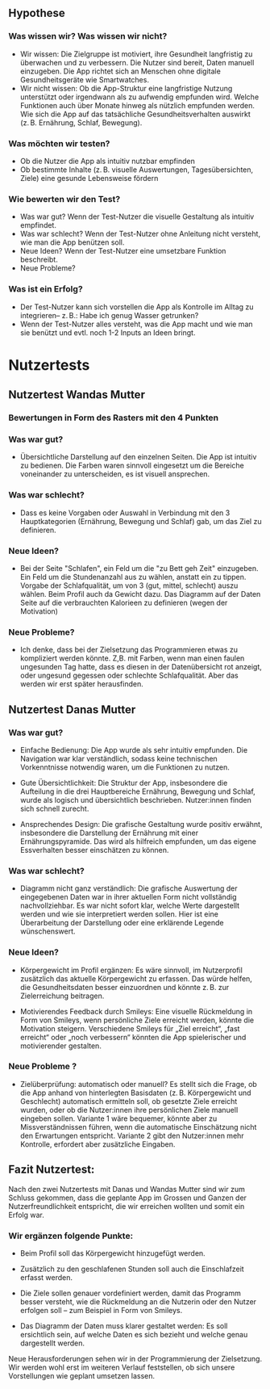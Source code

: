 ## Hypothese
 ### Was wissen wir? Was wissen wir nicht?
 * Wir wissen:
Die Zielgruppe ist motiviert, ihre Gesundheit langfristig zu überwachen und zu verbessern.
Die Nutzer sind bereit, Daten manuell einzugeben.
Die App richtet sich an Menschen ohne digitale Gesundheitsgeräte wie Smartwatches.
* Wir nicht wissen:
Ob die App-Struktur eine langfristige Nutzung unterstützt oder irgendwann als zu aufwendig     empfunden wird.
Welche Funktionen auch über Monate hinweg als nützlich empfunden werden.
Wie sich die App auf das tatsächliche Gesundheitsverhalten auswirkt (z. B. Ernährung, Schlaf, Bewegung).
### Was möchten wir testen?
* Ob die Nutzer die App als intuitiv nutzbar empfinden
* Ob bestimmte Inhalte (z. B. visuelle Auswertungen, Tagesübersichten, Ziele) eine gesunde Lebensweise fördern
### Wie bewerten wir den Test?
* Was war gut? Wenn der Test-Nutzer die visuelle Gestaltung als intuitiv empfindet.
* Was war schlecht? Wenn der Test-Nutzer ohne Anleitung nicht versteht, wie man die App benützen soll.
* Neue Ideen? Wenn der Test-Nutzer eine umsetzbare Funktion beschreibt.
* Neue Probleme? 
### Was ist ein Erfolg?
* Der Test-Nutzer kann sich vorstellen die App als Kontrolle im Alltag zu integrieren– z. B.: Habe ich genug Wasser getrunken?
* Wenn der Test-Nutzer alles versteht, was die App macht und wie man sie benützt und evtl. noch 1-2 Inputs an Ideen bringt.

# Nutzertests

## Nutzertest Wandas Mutter

### Bewertungen in Form des Rasters mit den 4 Punkten

### Was war gut?
* Übersichtliche Darstellung auf den einzelnen Seiten.
Die App ist intuitiv zu bedienen.
Die Farben waren sinnvoll eingesetzt um die Bereiche voneinander zu unterscheiden, es ist visuell ansprechen.

### Was war schlecht?
* Dass es keine Vorgaben oder Auswahl in Verbindung mit den 3 Hauptkategorien (Ernährung, Bewegung und Schlaf) gab, um das Ziel zu definieren.

### Neue Ideen?
* Bei der Seite "Schlafen", ein Feld um die "zu Bett geh Zeit" einzugeben.
Ein Feld um die Stundenanzahl aus zu wählen, anstatt ein zu tippen.
Vorgabe der Schlafqualität, um von 3 (gut, mittel, schlecht) auszu wählen.
Beim Profil auch da Gewicht dazu.
Das Diagramm auf der Daten Seite auf die verbrauchten Kalorieen  zu definieren (wegen der Motivation)

### Neue Probleme?
* Ich denke, dass bei der Zielsetzung das Programmieren etwas zu kompliziert werden könnte. Z,B. mit Farben, wenn man einen faulen ungesunden Tag hatte, dass es diesen in der Datenübersicht rot anzeigt, oder ungesund gegessen oder schlechte Schlafqualität. Aber das werden wir erst später herausfinden.

## Nutzertest Danas Mutter ##
### Was war gut?
* Einfache Bedienung:
Die App wurde als sehr intuitiv empfunden. Die Navigation war klar verständlich, sodass keine technischen Vorkenntnisse notwendig waren, um die Funktionen zu nutzen.

* Gute Übersichtlichkeit:
Die Struktur der App, insbesondere die Aufteilung in die drei Hauptbereiche Ernährung, Bewegung und Schlaf, wurde als logisch und übersichtlich beschrieben. Nutzer:innen finden sich schnell zurecht.

* Ansprechendes Design:
Die grafische Gestaltung wurde positiv erwähnt, insbesondere die Darstellung der Ernährung mit einer Ernährungspyramide. Das wird als hilfreich empfunden, um das eigene Essverhalten besser einschätzen zu können.

### Was war schlecht?
* Diagramm nicht ganz verständlich:
Die grafische Auswertung der eingegebenen Daten war in ihrer aktuellen Form nicht vollständig nachvollziehbar. Es war nicht sofort klar, welche Werte dargestellt werden und wie sie interpretiert werden sollen. Hier ist eine Überarbeitung der Darstellung oder eine erklärende Legende wünschenswert.

### Neue Ideen?
* Körpergewicht im Profil ergänzen:
Es wäre sinnvoll, im Nutzerprofil zusätzlich das aktuelle Körpergewicht zu erfassen. Das würde helfen, die Gesundheitsdaten besser einzuordnen und könnte z. B. zur Zielerreichung beitragen.

* Motivierendes Feedback durch Smileys:
Eine visuelle Rückmeldung in Form von Smileys, wenn persönliche Ziele erreicht werden, könnte die Motivation steigern. Verschiedene Smileys für „Ziel erreicht“, „fast erreicht“ oder „noch verbessern“ könnten die App spielerischer und motivierender gestalten.

### Neue Probleme ?
* Zielüberprüfung: automatisch oder manuell?
Es stellt sich die Frage, ob die App anhand von hinterlegten Basisdaten (z. B. Körpergewicht und Geschlecht) automatisch ermitteln soll, ob gesetzte Ziele erreicht wurden, oder ob die Nutzer:innen ihre persönlichen Ziele manuell eingeben sollen.
Variante 1 wäre bequemer, könnte aber zu Missverständnissen führen, wenn die automatische Einschätzung nicht den Erwartungen entspricht.
Variante 2 gibt den Nutzer:innen mehr Kontrolle, erfordert aber zusätzliche Eingaben.

## Fazit Nutzertest:
Nach den zwei Nutzertests mit Danas und Wandas Mutter sind wir zum Schluss gekommen, dass die geplante App im Grossen und Ganzen der Nutzerfreundlichkeit entspricht, die wir erreichen wollten und somit ein Erfolg war.

### Wir ergänzen folgende Punkte:

* Beim Profil soll das Körpergewicht hinzugefügt werden.

* Zusätzlich zu den geschlafenen Stunden soll auch die Einschlafzeit erfasst werden.

* Die Ziele sollen genauer vordefiniert werden, damit das Programm besser versteht, wie die Rückmeldung an die Nutzerin oder den Nutzer erfolgen soll – zum Beispiel in Form von Smileys.

* Das Diagramm der Daten muss klarer gestaltet werden: Es soll ersichtlich sein, auf welche Daten es sich bezieht und welche genau dargestellt werden.

Neue Herausforderungen sehen wir in der Programmierung der Zielsetzung. Wir werden wohl erst im weiteren Verlauf feststellen, ob sich unsere Vorstellungen wie geplant umsetzen lassen.